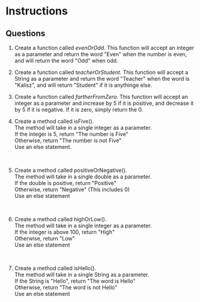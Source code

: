 # Instructions  

  ## Questions

1. Create a function called _evenOrOdd_.  This function will accept an integer as a parameter and return the word "Even" when the number is even, and will return the word "Odd" when odd.

2. Create a function called _teacherOrStudent_.  This function will accept a String as a parameter and return the word "Teacher" when the word is "Kalisz", and will return "Student" if it is anythinge else.

3. Create a function called _fartherFromZero_.  This function will accept an integer as a parameter and increase by 5 if it is positive, and decrease it by 5 if it is negative.  If it is zero, simply return the 0.

4. Create a method called isFive().</br>
The method will take in a single integer as a parameter.</br>
If the integer is 5, return "The number is Five"</br>
Otherwise, return "The number is not Five"</br>
Use an else statement.</br>
</br>

5. Create a method called positiveOrNegative().</br>
The method will take in a single double as a parameter.</br>
If the double is positive, return "Positive"</br>
Otherwise, return "Negative" (This includes 0)</br>
Use an else statement</br>
</br>

6. Create a method called highOrLow().</br>
The method will take in a single integer as a parameter.</br>
If the integer is above 100, return "High"</br>
Otherwise, return "Low"</br>
Use an else statement</br>
</br>

7. Create a method called isHello().</br>
The method will take in a single String as a parameter.</br>
If the String is "Hello", return "The word is Hello"</br>
Otherwise, return "The word is not Hello"</br>
Use an else statement</br>